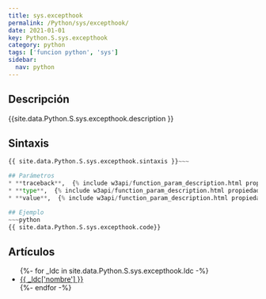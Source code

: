 ```yaml
---
title: sys.excepthook
permalink: /Python/sys/excepthook/
date: 2021-01-01
key: Python.S.sys.excepthook
category: python
tags: ['funcion python', 'sys']
sidebar: 
  nav: python
---
```


## Descripción
{{site.data.Python.S.sys.excepthook.description }}

## Sintaxis
~~~python
{{ site.data.Python.S.sys.excepthook.sintaxis }}~~~

## Parámetros
* **traceback**,  {% include w3api/function_param_description.html propiedad=site.data.Python.S.sys.excepthook valor="traceback" %}
* **type**,  {% include w3api/function_param_description.html propiedad=site.data.Python.S.sys.excepthook valor="type" %}
* **value**,  {% include w3api/function_param_description.html propiedad=site.data.Python.S.sys.excepthook valor="value" %}

## Ejemplo
~~~python
{{ site.data.Python.S.sys.excepthook.code}}
~~~

## Artículos
<ul>
{%- for _ldc in site.data.Python.S.sys.excepthook.ldc -%}
   <li>
       <a href="{{_ldc['url'] }}">{{ _ldc['nombre'] }}</a>
   </li>
{%- endfor -%}
</ul>
